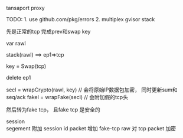 
tansaport proxy


TODO: 
    1. use github.com/pkg/errors
    2. multiplex gvisor stack



先是正常的tcp 完成prev和swap key

var rawl

stack(rawl) ==> ep1=>tcp

key = Swap(tcp)

delete ep1

secl = wrapCrypto(rawl, key) // 会将原始IP数据包加密， 同时更新sum和seq/ack
fakel = wrapFake(secl) // 会附加假的tcp头





然后转为fake tcp， 且fake tcp 是安全的

session      
segement     附加 session id
packet          增加 fake-tcp
raw          对 tcp packet 加密        